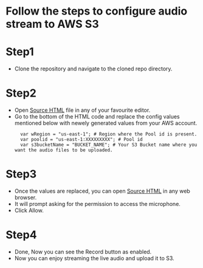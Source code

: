 # Follow the steps to configure audio stream to AWS S3

# Step1
- Clone the repository and navigate to the cloned repo directory.

# Step2
- Open [Source HTML](index-structured.html) file in any of your favourite editor.
- Go to the bottom of the HTML code and replace the config values mentioned below with newely generated values from your AWS account.
  ```
    var wRegion = "us-east-1"; # Region where the Pool id is present.
    var poolid = "us-east-1:XXXXXXXXX"; # Pool id
    var s3bucketName = "BUCKET_NAME"; # Your S3 Bucket name where you want the audio files to be uploaded.
  ```
  
# Step3
- Once the values are replaced, you can open [Source HTML](index-structured.html) in any web browser.
- It will prompt asking for the permission to access the microphone.
- Click Allow.

# Step4
- Done, Now you can see the Record button as enabled.
- Now you can enjoy streaming the live audio and upload it to S3.
